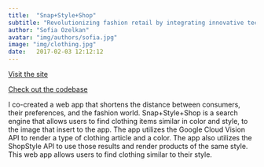 ```yaml
---
title:  "Snap+Style+Shop"
subtitle: "Revolutionizing fashion retail by integrating innovative technology"
author: "Sofia Ozelkan"
avatar: "img/authors/sofia.jpg"
image: "img/clothing.jpg"
date:   2017-02-03 12:12:12
---
```


[Visit the site](http://snapstyleshop.herokuapp.com)

[Check out the codebase](https://github.com/sofiaclara93/snap-style-shop)

I co-created a web app that shortens the distance between consumers, their preferences, and the fashion world.
Snap+Style+Shop is a search engine that allows users to find clothing items similar in color and style, to the image that insert to the app. The app utilizes the Google Cloud Vision API to render a type of clothing article and a color. The app also utilizes the ShopStyle API to use those results and render products of the same style. This web app allows users to find clothing similar to their style.
